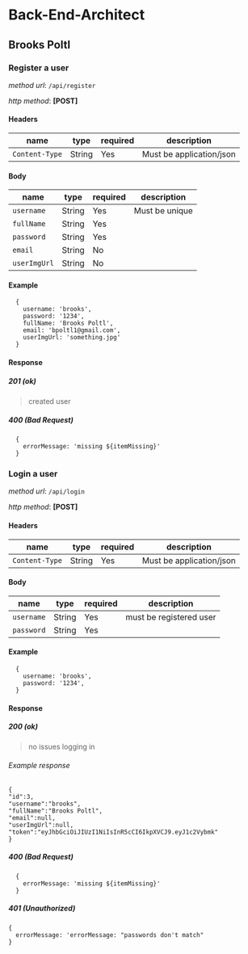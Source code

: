 # Back-End-Architect
## Brooks Poltl

### **Register a user**
*method url*: `/api/register`

*http method*: **[POST]**

#### Headers

| name           | type   | required | description              |
| -------------- | ------ | -------- | ------------------------ |
| `Content-Type` | String | Yes      | Must be application/json |

#### Body

| name           | type   | required | description              |
| -------------- | ------ | -------- | ------------------------ |
| `username`     | String | Yes      | Must be unique           |
| `fullName`     | String | Yes      |                          |
| `password`     | String | Yes      |                          |
| `email`        | String | No       |                          |
| `userImgUrl`   | String | No       |                          |

#### Example
```
  {
    username: 'brooks',
    password: '1234',
    fullName: 'Brooks Poltl',
    email: 'bpoltl1@gmail.com',
    userImgUrl: 'something.jpg'
  }
  ```
#### Response
##### 201 (ok)
> created user
##### 400 (Bad Request)
```
  {
    errorMessage: 'missing ${itemMissing}'
  }
  ```
### **Login a user**
*method url*: `/api/login`

*http method*: **[POST]**

#### Headers

| name           | type   | required | description              |
| -------------- | ------ | -------- | ------------------------ |
| `Content-Type` | String | Yes      | Must be application/json |

#### Body

| name           | type   | required | description              |
| -------------- | ------ | -------- | ------------------------ |
| `username`     | String | Yes      | must be registered user  |
| `password`     | String | Yes      |                          |


#### Example
```
  {
    username: 'brooks',
    password: '1234',
  }
  ```
#### Response
##### 200 (ok)
> no issues logging in
###### Example response
```
{
"id":3,
"username":"brooks",
"fullName":"Brooks Poltl",
"email":null,
"userImgUrl":null,
"token":"eyJhbGciOiJIUzI1NiIsInR5cCI6IkpXVCJ9.eyJ1c2Vybmk"
}
```
##### 400 (Bad Request)
```
  {
    errorMessage: 'missing ${itemMissing}'
  }
  ```
  ##### 401 (Unauthorized)
  ```
  {
    errorMessage: 'errorMessage: "passwords don't match"
  }
  ```

